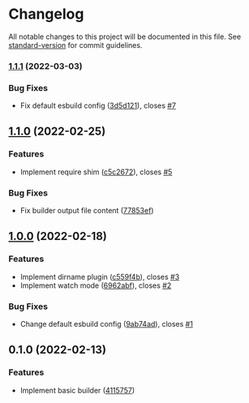 # Changelog

All notable changes to this project will be documented in this file. See [standard-version](https://github.com/conventional-changelog/standard-version) for commit guidelines.

### [1.1.1](https://github.com/beyerleinf/esbuild-azure-functions/compare/v1.1.0...v1.1.1) (2022-03-03)


### Bug Fixes

* Fix default esbuild config ([3d5d121](https://github.com/beyerleinf/esbuild-azure-functions/commit/3d5d1216a5113ebf69aec2611e53e836bf1aea96)), closes [#7](https://github.com/beyerleinf/esbuild-azure-functions/issues/7)

## [1.1.0](https://github.com/beyerleinf/esbuild-azure-functions/compare/v1.0.0...v1.1.0) (2022-02-25)


### Features

* Implement require shim ([c5c2672](https://github.com/beyerleinf/esbuild-azure-functions/commit/c5c26724bc785dfb39cd904261045ab351f30fa8)), closes [#5](https://github.com/beyerleinf/esbuild-azure-functions/issues/5)


### Bug Fixes

* Fix builder output file content ([77853ef](https://github.com/beyerleinf/esbuild-azure-functions/commit/77853ef70df5aac0bafb69cbfa6b62c4a44c7e4e))

## [1.0.0](https://github.com/beyerleinf/esbuild-azure-functions/compare/v0.1.0...v1.0.0) (2022-02-18)


### Features

* Implement dirname plugin ([c559f4b](https://github.com/beyerleinf/esbuild-azure-functions/commit/c559f4b237e9831b67289da7b1fedd83828cab80)), closes [#3](https://github.com/beyerleinf/esbuild-azure-functions/issues/3)
* Implement watch mode ([6962abf](https://github.com/beyerleinf/esbuild-azure-functions/commit/6962abf29f265d4af333e5e17a0063de264de94e)), closes [#2](https://github.com/beyerleinf/esbuild-azure-functions/issues/2)


### Bug Fixes

* Change default esbuild config ([9ab74ad](https://github.com/beyerleinf/esbuild-azure-functions/commit/9ab74adb3e2705a5e6a744bcbb907cdb5b566abc)), closes [#1](https://github.com/beyerleinf/esbuild-azure-functions/issues/1)

## 0.1.0 (2022-02-13)


### Features

* Implement basic builder ([4115757](https://github.com/beyerleinf/esbuild-azure-functions/commit/41157576560fff86f526a3c9bdfa1992d92255c0))
